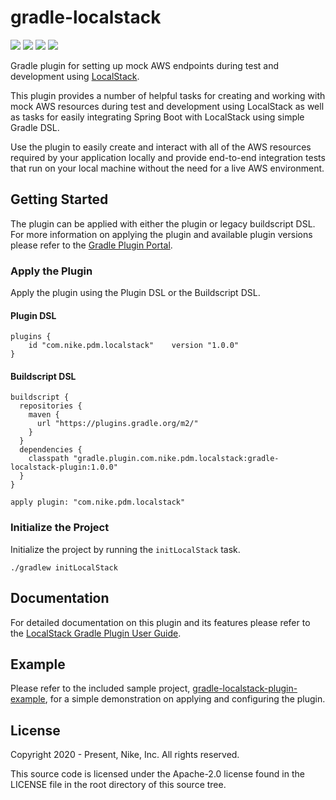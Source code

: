 # gradle-localstack
[![][actions img]][actions]
[![][docs img]][docs]
[![][pluginportal img]][pluginportal]
[![][license img]][license]

Gradle plugin for setting up mock AWS endpoints during test and development using [LocalStack](https://github.com/localstack/localstack).

This plugin provides a number of helpful tasks for creating and working with mock AWS resources during test and development using LocalStack as well as tasks
for easily integrating Spring Boot with LocalStack using simple Gradle DSL.

Use the plugin to easily create and interact with all of the AWS resources required by your application locally and provide end-to-end integration tests that run on your local machine without the need for a live AWS environment.

## Getting Started
The plugin can be applied with either the plugin or legacy buildscript DSL. For more information on applying the plugin and available plugin versions please refer to the [Gradle Plugin Portal](https://plugins.gradle.org/plugin/com.nike.pdm.localstack).

### Apply the Plugin
Apply the plugin using the Plugin DSL or the Buildscript DSL.

#### Plugin DSL
```
plugins {
    id "com.nike.pdm.localstack"    version "1.0.0"
}
```

#### Buildscript DSL
```
buildscript {
  repositories {
    maven {
      url "https://plugins.gradle.org/m2/"
    }
  }
  dependencies {
    classpath "gradle.plugin.com.nike.pdm.localstack:gradle-localstack-plugin:1.0.0"
  }
}

apply plugin: "com.nike.pdm.localstack"
```

### Initialize the Project
Initialize the project by running the `initLocalStack` task.

    ./gradlew initLocalStack

## Documentation
For detailed documentation on this plugin and its features please refer to the [LocalStack Gradle Plugin User Guide](http://nike-inc.github.io/gradle-localstack).

## Example
Please refer to the included sample project, [gradle-localstack-plugin-example](gradle-localstack-plugin-example), for a simple demonstration on applying and configuring the plugin.

## License
Copyright 2020 - Present, Nike, Inc.
All rights reserved.

This source code is licensed under the Apache-2.0 license found in
the LICENSE file in the root directory of this source tree.

[actions]:https://github.com/Nike-Inc/gradle-localstack/actions/workflows/gradle-build.yml
[actions img]:https://github.com/Nike-Inc/gradle-localstack/actions/workflows/gradle-build.yml/badge.svg

[docs]:http://nike-inc.github.io/gradle-localstack
[docs img]:https://img.shields.io/badge/Documentation-yes-green.svg

[pluginportal]:https://plugins.gradle.org/plugin/com.nike.pdm.localstack
[pluginportal img]:https://img.shields.io/badge/Gradle%20Plugin%20Portal-v1.0.0-blue.svg

[license]:LICENSE.txt
[license img]:https://img.shields.io/badge/License-Apache%202-blue.svg
